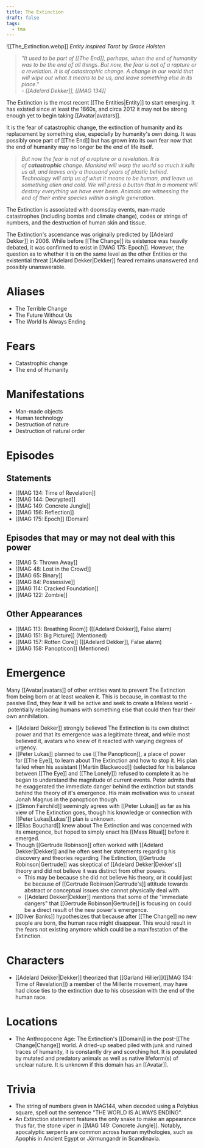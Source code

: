 ```yaml
---
title: The Extinction
draft: false
tags:
  - tma
---
```

 ![[The_Extinction.webp]]
 *Entity inspired Tarot by Grace Holsten*
 
> _"It used to be part of [[The End]], perhaps, when the end of humanity was to be the end of all things. But now, the fear is not of a rapture or a revelation. It is of catastrophic change. A change in our world that will wipe out what it means to be us, and leave something else in its place."  
> - [[Adelard Dekker]], [[MAG 134]]_

The Extinction is the most recent [[The Entities|Entity]] to start emerging. It has existed since at least the 1860s, and circa 2012 it may not be strong enough yet to begin taking [[Avatar|avatars]].

It is the fear of catastrophic change, the extinction of humanity and its replacement by something else, especially by humanity's own doing. It was possibly once part of [[The End]] but has grown into its own fear now that the end of humanity may no longer be the end of life itself.

> _But now the fear is not of a rapture or a revelation. It is of **catastrophic** change. Mankind will warp the world so much it kills us all, and leaves only a thousand years of plastic behind. Technology will strip us of what it means to be human, and leave us something alien and cold. We will press a button that in a moment will destroy everything we have ever been. Animals are witnessing the end of their entire species within a single generation._

The Extinction is associated with doomsday events, man-made catastrophes (including bombs and climate change), codes or strings of numbers, and the destruction of human skin and tissue.

The Extinction's ascendance was originally predicted by [[Adelard Dekker]] in 2006. While before [[The Change]] its existence was heavily debated, it was confirmed to exist in [[MAG 175: Epoch]]. However, the question as to whether it is on the same level as the other Entities or the existential threat [[Adelard Dekker|Dekker]] feared remains unanswered and possibly unanswerable.

# Aliases
- The Terrible Change
- The Future Without Us
- The World Is Always Ending
# Fears
- Catastrophic change
- The end of Humanity
# Manifestations
- Man-made objects
- Human technology
- Destruction of nature
- Destruction of natural order

# Episodes

## Statements

- [[MAG 134: Time of Revelation]]
- [[MAG 144: Decrypted]]
- [[MAG 149: Concrete Jungle]]
- [[MAG 156: Reflection]]
- [[MAG 175: Epoch]] (Domain)

## Episodes that may or may not deal with this power

- [[MAG 5: Thrown Away]]
- [[MAG 48: Lost in the Crowd]]
- [[MAG 65: Binary]]
- [[MAG 84: Possessive]]
- [[MAG 114: Cracked Foundation]]
- [[MAG 122: Zombie]]

## Other Appearances

- [[MAG 113: Breathing Room]] ([[Adelard Dekker]], False alarm)
- [[MAG 151: Big Picture]] (Mentioned)
- [[MAG 157: Rotten Core]] ([[Adelard Dekker]], False alarm)
- [[MAG 158: Panopticon]] (Mentioned)

# Emergence

Many [[Avatar|avatars]] of other entities want to prevent The Extinction from being born or at least weaken it. This is because, in contrast to the passive End, they fear it will be active and seek to create a lifeless world - potentially replacing humans with something else that could then fear their own annihilation.

- [[Adelard Dekker]] strongly believed The Extinction is its own distinct power and that its emergence was a legitimate threat, and while most believed it, avatars who knew of it reacted with varying degrees of urgency.
- [[Peter Lukas]] planned to use [[The Panopticon]], a place of power for [[The Eye]], to learn about The Extinction and how to stop it. His plan failed when his assistant [[Martin Blackwood]] (selected for his balance between [[The Eye]] and [[The Lonely]]) refused to complete it as he began to understand the magnitude of current events. Peter admits that he exaggerated the immediate danger behind the extinction but stands behind the theory of it's emergence. His main motivation was to unseat Jonah Magnus in the panopticon though.
- [[Simon Fairchild]] seemingly agrees with [[Peter Lukas]] as far as his view of The Extinction goes, though his knowledge or connection with [[Peter Lukas|Lukas']] plan is unknown.
- [[Elias Bouchard]] knew about The Extinction and was concerned with its emergence, but hoped to simply enact his [[Mass Ritual]] before it emerged.
- Though [[Gertrude Robinson]] often worked with [[Adelard Dekker|Dekker]] and he often sent her statements regarding his discovery and theories regarding The Extinction, [[Gertrude Robinson|Gertrude]] was skeptical of [[Adelard Dekker|Dekker's]] theory and did not believe it was distinct from other powers.
    - This may be because she did not believe his theory, or it could just be because of [[Gertrude Robinson|Gertrude's]] attitude towards abstract or conceptual issues she cannot physically deal with.
    - [[Adelard Dekker|Dekker]] mentions that some of the "immediate dangers" that [[Gertrude Robinson|Gertrude]] is focusing on could be a direct result of the new power's emergence.
- [[Oliver Banks]] hypothesizes that because after [[The Change]] no new people are born, the human race might disappear. This would result in the fears not existing anymore which could be a manifestation of the Extinction.

# Characters

- [[Adelard Dekker|Dekker]] theorized that [[Garland Hillier]]([[MAG 134: Time of Revelation]]) a member of the Millerite movement, may have had close ties to the extinction due to his obsession with the end of the human race.

# Locations

- The Anthropocene Age: The Extinction's [[Domain]] in the post-[[The Change|Change]] world. A dried-up seabed piled with junk and ruined traces of humanity, it is constantly dry and scorching hot. It is populated by mutated and predatory animals as well as native lifeform(s) of unclear nature. It is unknown if this domain has an [[Avatar]].

# Trivia

- The string of numbers given in MAG144, when decoded using a Polybius square, spell out the sentence "THE WORLD IS ALWAYS ENDING".
- An Extinction statement features the only snake to make an appearance thus far, the stone viper in [[MAG 149: Concrete Jungle]]. Notably, apocalyptic serpents are common across human mythologies, such as Apophis in Ancient Egypt or Jörmungandr in Scandinavia.

